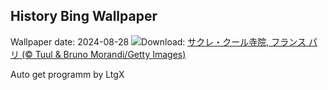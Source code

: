 ## History Bing Wallpaper
Wallpaper date: 2024-08-28
![](https://www.bing.com/th?id=OHR.ParalympicsParis_JA-JP5348404269_UHD.jpg&w=1000)Download: [サクレ・クール寺院, フランス パリ (© Tuul & Bruno Morandi/Getty Images)](https://www.bing.com/th?id=OHR.ParalympicsParis_JA-JP5348404269_UHD.jpg)

Auto get programm by LtgX
